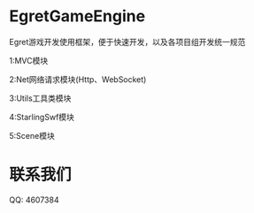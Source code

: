 EgretGameEngine
===============

Egret游戏开发使用框架，便于快速开发，以及各项目组开发统一规范

1:MVC模块

2:Net网络请求模块(Http、WebSocket)

3:Utils工具类模块

4:StarlingSwf模块

5:Scene模块
                

联系我们
===============
QQ: 4607384
